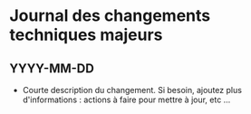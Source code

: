 # Journal des changements techniques majeurs

<!-- This is just a placeholder to be discussed. Replace me by real-world information. -->
## YYYY-MM-DD
- Courte description du changement. Si besoin, ajoutez plus d'informations : actions à faire pour mettre à jour, etc …
